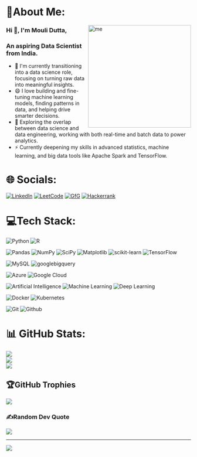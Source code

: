 # 💫About Me:
<img align="right" alt="me" width="280" src="https://github.com/user-attachments/assets/d5fe8498-f460-4cac-a369-906eb1ba4c64"/>

<h3>Hi 👋, I'm Mouli Dutta, </h3>
<h3>An aspiring Data Scientist from India.</h3>

- 🔭 I'm currently transitioning into a data science role, focusing on turning raw data into meaningful insights.
- 😄 I love building and fine-tuning machine learning models, finding patterns in data, and helping drive smarter decisions.
- 🌱 Exploring the overlap between data science and data engineering, working with both real-time and batch data to power analytics.
- ⚡ Currently deepening my skills in advanced statistics, machine learning, and big data tools like Apache Spark and TensorFlow.


# 🌐 Socials:
[![LinkedIn](https://img.shields.io/badge/LinkedIn-%231071D3?style=plastic&logo=linkedin&logoColor=white)](https://linkedin.com/in/mouli_dutta)
[![LeetCode](https://img.shields.io/badge/LeetCode-%23FFA116?style=plastic&logo=leetcode&logoColor=white)](https://www.leetcode.com/mouli_dutta)
[![GfG](https://img.shields.io/badge/GeeksForGeeks-%232F8D46?style=plastic&logo=geeksforgeeks&logoColor=white)](https://auth.geeksforgeeks.org/user/mouli_dutta)
[![Hackerrank](https://img.shields.io/badge/HackerRank-%2300EA64?style=plastic&logo=hackerrank&logoColor=white)](https://www.hackerrank.com/moulidutta)



# 💻Tech Stack:
![Python](https://img.shields.io/badge/python-3670A0?style=plastic&logo=python&logoColor=ffdd54) 
![R](https://img.shields.io/badge/r-%23276DC3.svg?style=plastic&logo=r&logoColor=white) 

![Pandas](https://img.shields.io/badge/pandas-%23150458.svg?style=plastic&logo=pandas&logoColor=white) 
![NumPy](https://img.shields.io/badge/numpy-%23013243.svg?style=plastic&logo=numpy&logoColor=white) 
![SciPy](https://img.shields.io/badge/SciPy-%230C55A5.svg?style=plastic&logo=scipy&logoColor=%white) 
![Matplotlib](https://img.shields.io/badge/Matplotlib-%233F4F75.svg?style=plastic&logo=plotly&logoColor=white) 
![scikit-learn](https://img.shields.io/badge/scikit--learn-%23F7931E.svg?style=plastic&logo=scikit-learn&logoColor=white)
![TensorFlow](https://img.shields.io/badge/TensorFlow-%23FF6F00.svg?style=plastic&logo=TensorFlow&logoColor=white) 

![MySQL](https://img.shields.io/badge/MySql-%2300f.svg?style=plastic&logo=mysql&logoColor=white) 
![googlebigquery](https://img.shields.io/badge/Google%20BigQuery-669DF6?style=plastic&logo=googlebigquery&logoColor=white) 

![Azure](https://img.shields.io/badge/Microsoft%20Azure-%230072C6.svg?style=plastic&logo=azure-devops&logoColor=white) 
![Google Cloud](https://img.shields.io/badge/Google%20Cloud-%234285F4.svg?style=plastic&logo=google-cloud&logoColor=white) 


![Artificial Intelligence](https://img.shields.io/badge/Artificial%20Intelligence-%23FF7A00?style=plastic&logo=AI&logoColor=white)
![Machine Learning](https://img.shields.io/badge/Machine%20Learning-%2300B1EA?style=plastic&logo=ML&logoColor=white)
![Deep Learning](https://img.shields.io/badge/Deep%20Learning-%23231F20?style=plastic&logo=DL&logoColor=white)


![Docker](https://img.shields.io/badge/docker-%230db7ed.svg?style=plastic&logo=docker&logoColor=white) 
![Kubernetes](https://img.shields.io/badge/kubernetes-%23326ce5.svg?style=plastic&logo=kubernetes&logoColor=white) 


![Git](https://img.shields.io/badge/Git-%23F05032?style=plastic&logo=Git&logoColor=white)
![Github](https://img.shields.io/badge/GitHub-%23181717?style=plastic&logo=GitHub&logoColor=white)



# 📊 GitHub Stats:
![](https://github-readme-stats.vercel.app/api?username=mouli-dutta&theme=dark&hide_border=false&include_all_commits=false&count_private=false)<br/>
![](https://github-readme-streak-stats.herokuapp.com/?user=mouli-dutta&theme=dark&hide_border=false)<br/>
![](https://github-readme-stats.vercel.app/api/top-langs/?username=mouli-dutta&theme=dark&hide_border=false&include_all_commits=false&count_private=false&layout=compact)

## 🏆GitHub Trophies
![](https://github-trophies.vercel.app/?username=mouli-dutta&theme=dracula&no-frame=false&no-bg=false&margin-w=4)

### ✍️Random Dev Quote
![](https://quotes-github-readme.vercel.app/api?type=horizontal&theme=dark)

---
[![](https://visitcount.itsvg.in/api?id=mouli-dutta&icon=0&color=0)](https://visitcount.itsvg.in)




